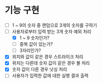 # 기능 구현


- [ ] 1 ~ 9의 숫자 중 랜덤으로 3개의 숫자를 구하기
- [ ] 사용자로부터 입력 받는 3개 숫자 예외 처리
  - [x] 1 ~ 9 숫자인가?
  - [ ] 중복 값이 있는가?
  - [ ] 3자리인가?
- [x] 위치와 값이 같은 경우 스트라이크 처리
- [x] 위치는 다른데 숫자 값이 같은 경우 볼 처리
- [x] 숫자 값이 다른 경우 낫싱 처리
- [ ] 사용자가 입력한 값에 대한 실행 결과 출력